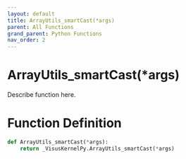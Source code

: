 ```yaml
---
layout: default
title: ArrayUtils_smartCast(*args)
parent: All Functions
grand_parent: Python Functions
nav_order: 2
---
```


# ArrayUtils_smartCast(*args)

Describe function here.

# Function Definition

```python
def ArrayUtils_smartCast(*args):
    return _VisusKernelPy.ArrayUtils_smartCast(*args)
```
